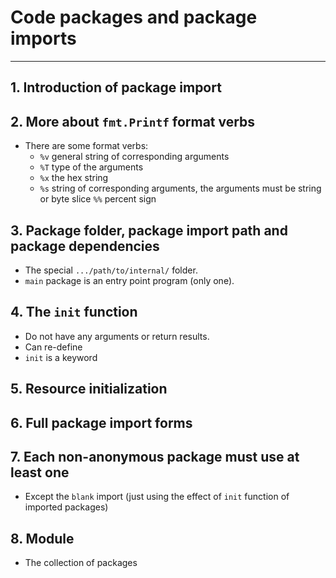 # Code packages and package imports
---

## 1. Introduction of package import

## 2. More about `fmt.Printf` format verbs
  - There are some format verbs:
    + `%v` general string of corresponding arguments
    + `%T` type of the arguments
    + `%x` the hex string
    + `%s` string of corresponding arguments, the arguments must be string or byte slice
     `%%` percent sign

## 3. Package folder, package import path and package dependencies
  - The special `.../path/to/internal/` folder.
  - `main` package is an entry point program (only one).

## 4. The `init` function
  - Do not have any arguments or return results.
  - Can re-define
  - `init` is a keyword

## 5. Resource initialization

## 6. Full package import forms

## 7. Each non-anonymous package must use at least one
  - Except the `blank` import (just using the effect of `init` function of imported packages)

## 8. Module
 - The collection of packages


